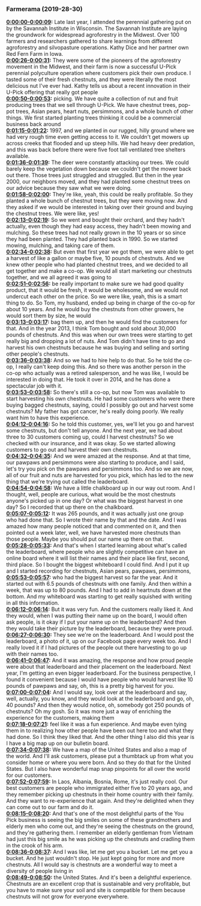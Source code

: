 ### Farmerama  (2019-28-30)
**[0:00:00-0:00:09](https://soundcloud.com/farmerama-radio/shorts-cathy-dice#t=0:00:00):**  Late last year, I attended the perennial gathering put on by the Savannah Institute in Wisconsin.  The Savannah Institute are laying the groundwork for widespread agroforestry in the Midwest.  Over 100 farmers and researchers gathered to share learnings from different agroforestry  and silvopasture operations.  Kathy Dice and her partner own Red Fern Farm in Iowa.  
**[0:00:26-0:00:31](https://soundcloud.com/farmerama-radio/shorts-cathy-dice#t=0:00:26):**  They were some of the pioneers of the agroforestry movement in the Midwest, and their farm is  now a successful U-Pick perennial polyculture operation where customers pick their own produce.  I tasted some of their fresh chestnuts, and they were literally the most delicious nut  I've ever had.  Kathy tells us about a recent innovation in their U-Pick offering that really got people  
**[0:00:50-0:00:53](https://soundcloud.com/farmerama-radio/shorts-cathy-dice#t=0:00:50):**  picking.  We have quite a collection of nut and fruit producing trees that we sell through U-Pick.  We have chestnut trees, pop-pot trees, Asian pears, heart nuts, persimmons, and a whole  bunch of other things.  We first started planting trees thinking it could be a commercial business back around  
**[0:01:15-0:01:22](https://soundcloud.com/farmerama-radio/shorts-cathy-dice#t=0:01:15):**  1997, and we planted in our rugged, hilly ground where we had very rough time even getting  access to it.  We couldn't get mowers up across creeks that flooded and up steep hills.  We had heavy deer predation, and this was back before there were five foot tall ventilated  tree shelters available.  
**[0:01:36-0:01:39](https://soundcloud.com/farmerama-radio/shorts-cathy-dice#t=0:01:36):**  The deer were constantly attacking our trees.  We could barely keep the vegetation down because we couldn't get the mower back out there.  Those trees just struggled and struggled.  But then in the year 2000, our neighbors moved, and they had planted some chestnut trees on  our advice because they saw what we were doing.  
**[0:01:58-0:02:00](https://soundcloud.com/farmerama-radio/shorts-cathy-dice#t=0:01:58):**  They're like, yeah, this could be really profitable.  So they planted a whole bunch of chestnut trees, but they were moving now.  And they asked if we would be interested in taking over their ground and buying the chestnut  trees.  We were like, yes!  
**[0:02:13-0:02:19](https://soundcloud.com/farmerama-radio/shorts-cathy-dice#t=0:02:13):**  So we went and bought their orchard, and they hadn't actually, even though they had easy  access, they hadn't been mowing and mulching.  So these trees had not really grown in the 10 years or so since they had been planted.  They had planted back in 1990.  So we started mowing, mulching, and taking care of them.  
**[0:02:34-0:02:38](https://soundcloud.com/farmerama-radio/shorts-cathy-dice#t=0:02:34):**  But even that first year we got them, we were able to get a harvest of like a gallon or  maybe five, 10 pounds of chestnuts.  And we knew other people who had planted chestnut trees, and we decided to all get together  and make a co-op.  We would all start marketing our chestnuts together, and we all agreed it was going to  
**[0:02:51-0:02:56](https://soundcloud.com/farmerama-radio/shorts-cathy-dice#t=0:02:51):**  be really important to make sure we had good quality product, that it would be fresh, it  would be wholesome, and we would not undercut each other on the price.  So we were like, yeah, this is a smart thing to do.  So Tom, my husband, ended up being in charge of the co-op for about 10 years.  And he would buy the chestnuts from other growers, he would sort them by size, he would  
**[0:03:13-0:03:17](https://soundcloud.com/farmerama-radio/shorts-cathy-dice#t=0:03:13):**  bag them up, and then he would find the customers for that.  And in the year 2013, I think Tom bought and sold about 30,000 pounds of chestnuts.  And this was when our own trees were starting to get really big and dropping a lot of nuts.  And Tom didn't have time to go and harvest his own chestnuts because he was buying and  selling and sorting other people's chestnuts.  
**[0:03:36-0:03:38](https://soundcloud.com/farmerama-radio/shorts-cathy-dice#t=0:03:36):**  And so we had to hire help to do that.  So he told the co-op, I really can't keep doing this.  And so there was another person in the co-op who actually was a retired salesperson, and  he was like, I would be interested in doing that.  He took it over in 2014, and he has done a spectacular job with it.  
**[0:03:53-0:03:58](https://soundcloud.com/farmerama-radio/shorts-cathy-dice#t=0:03:53):**  So there's still a co-op, but now Tom was available to start harvesting his own chestnuts.  He had some customers who were there buying bagged chestnuts, saying, could I possibly  go out and harvest some chestnuts?  My father has got cancer, he's really doing poorly.  We really want him to have this experience.  
**[0:04:12-0:04:16](https://soundcloud.com/farmerama-radio/shorts-cathy-dice#t=0:04:12):**  So he told this customer, yes, we'll let you go and harvest some chestnuts, but don't  tell anyone.  And the next year, we had about three to 30 customers coming up, could I harvest chestnuts?  So we checked with our insurance, and it was okay.  So we started allowing customers to go out and harvest their own chestnuts.  
**[0:04:32-0:04:35](https://soundcloud.com/farmerama-radio/shorts-cathy-dice#t=0:04:32):**  And we were amazed at the response.  And at that time, our pawpaws and persimmons were also starting to produce, and I said,  let's try you pick on the pawpaws and persimmons too.  And so we are now, all of our fruit and nuts are harvested for you pick, which has led  to the new thing that we're trying out called the leaderboard.  
**[0:04:54-0:04:58](https://soundcloud.com/farmerama-radio/shorts-cathy-dice#t=0:04:54):**  We have a little chalkboard up in our way out room.  And I thought, well, people are curious, what would be the most chestnuts anyone's picked  up in one day?  Or what was the biggest harvest in one day?  So I recorded that up there on the chalkboard.  
**[0:05:07-0:05:12](https://soundcloud.com/farmerama-radio/shorts-cathy-dice#t=0:05:07):**  It was 265 pounds, and it was actually just one group who had done that.  So I wrote their name by that and the date.  And I was amazed how many people noticed that and commented on it, and then pointed out  a week later, well, we have harvested more chestnuts than those people.  Maybe you should put our name up there on that.  
**[0:05:28-0:05:33](https://soundcloud.com/farmerama-radio/shorts-cathy-dice#t=0:05:28):**  And that's when I started learning about what's called the leaderboard, where people who are  slightly competitive can have an online board where it will list their names and their place  like first, second, third place.  So I bought the biggest whiteboard I could find.  And I put it up and I started recording for chestnuts, Asian pears, pawpaws, persimmons,  
**[0:05:53-0:05:57](https://soundcloud.com/farmerama-radio/shorts-cathy-dice#t=0:05:53):**  who had the biggest harvest so far the year.  And it started out with 6.5 pounds of chestnuts with one family.  And then within a week, that was up to 80 pounds.  And I had to add in heartnuts down at the bottom.  And my whiteboard was starting to get really squished with writing in all this information.  
**[0:06:12-0:06:14](https://soundcloud.com/farmerama-radio/shorts-cathy-dice#t=0:06:12):**  But it was very fun.  And the customers really liked it.  And they would, when I was putting their name up on the board, I would often ask people,  is it okay if I put your name up on the leaderboard?  And then they would take their picture by the leaderboard, because they were proud.  
**[0:06:27-0:06:30](https://soundcloud.com/farmerama-radio/shorts-cathy-dice#t=0:06:27):**  They see we're on the leaderboard.  And I would post the leaderboard, a photo of it, up on our Facebook page every week  too.  And I really loved it if I had pictures of the people out there harvesting to go up with  their names too.  
**[0:06:41-0:06:47](https://soundcloud.com/farmerama-radio/shorts-cathy-dice#t=0:06:41):**  And it was amazing, the response and how proud people were about that leaderboard and their  placement on the leaderboard.  Next year, I'm getting an even bigger leaderboard.  For the business perspective, I found it convenient because I would have people who would harvest  like 10 pounds of pawpaws and say, oh, this is a pretty big harvest for you.  
**[0:07:00-0:07:04](https://soundcloud.com/farmerama-radio/shorts-cathy-dice#t=0:07:00):**  And I would say, look over at the leaderboard and say, well, actually, you know, and they  would look at the leaderboard and go, oh, 40 pounds?  And then they would notice, oh, somebody got 250 pounds of chestnuts?  Oh my gosh.  So it was more just a way of enriching the experience for the customers, making them  
**[0:07:18-0:07:21](https://soundcloud.com/farmerama-radio/shorts-cathy-dice#t=0:07:18):**  feel like it was a fun experience.  And maybe even tying them in to realizing how other people have been out here too and  what they had done.  So I think they liked that.  And the other thing I also did this year is I have a big map up on our bulletin board.  
**[0:07:34-0:07:38](https://soundcloud.com/farmerama-radio/shorts-cathy-dice#t=0:07:34):**  We have a map of the United States and also a map of the world.  And I'll ask customers, please put a thumbtack up from what you consider home or where you  were born.  And so they do that for the United States.  But I also have wonderful map snap pinpoints for all over the world for our customers.  
**[0:07:52-0:07:59](https://soundcloud.com/farmerama-radio/shorts-cathy-dice#t=0:07:52):**  In Laos, Albania, Bosnia, Rome, it's just really cool.  Our best customers are people who immigrated either five to 20 years ago, and they remember  picking up chestnuts in their home country with their family.  And they want to re-experience that again.  And they're delighted when they can come out to our farm and do it.  
**[0:08:15-0:08:20](https://soundcloud.com/farmerama-radio/shorts-cathy-dice#t=0:08:15):**  And that's one of the most delightful parts of the You Pick business is seeing the big  smiles on some of these grandmothers and elderly men who come out, and they're seeing the chestnuts  on the ground, and they're gathering them.  I remember an elderly gentleman from Vietnam had just this big smile as he was picking  up the chestnuts and cradling them in the crook of his arm.  
**[0:08:36-0:08:37](https://soundcloud.com/farmerama-radio/shorts-cathy-dice#t=0:08:36):**  And I was like, let me get you a bucket.  Let me get you a bucket.  And he just wouldn't stop.  He just kept going for more and more chestnuts.  All I would say is chestnuts are a wonderful way to meet a diversity of people living in  
**[0:08:49-0:08:50](https://soundcloud.com/farmerama-radio/shorts-cathy-dice#t=0:08:49):**  the United States.  And it's been a delightful experience.  Chestnuts are an excellent crop that is sustainable and very profitable, but you have to make  sure your soil and site is compatible for them because chestnuts will not grow for everyone  everywhere.  